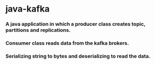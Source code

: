 # java-kafka
### A java application in which a producer class creates topic, partitions and replications. 
### Consumer class reads data from the kafka brokers.
### Serializing string to bytes and deserializing to read the data.